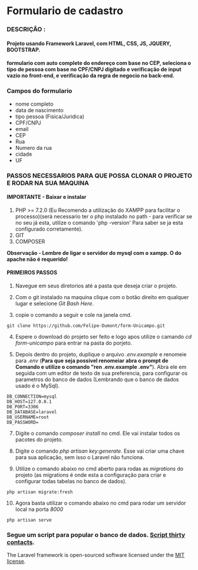 # Formulario de cadastro

### DESCRIÇÂO :

#### Projeto usando Framework Laravel, com HTML, CSS, JS, JQUERY, BOOTSTRAP.

#### formulario com auto complete do endereço com base no CEP, seleciona o tipo de pessoa com base no CPF/CNPJ digitado e verificação de input vazio no front-end, e verificação da regra de negocio no back-end.

### Campos do formulario

-   nome completo
-   data de nascimento
-   tipo pessoa (Fisica/Juridica)
-   CPF/CNPJ
-   email
-   CEP
-   Rua
-   Numero da rua
-   cidade
-   UF

### PASSOS NECESSARIOS PARA QUE POSSA CLONAR O PROJETO E RODAR NA SUA MAQUINA

#### IMPORTANTE - Baixar e instalar

1. PHP >= 7.2.0 (Eu Recomendo a utilização do XAMPP para facilitar o processo)(será necessario ter o php instalado no path - para verificar se no seu já esta, utilize o comando 'php -version' Para saber se ja esta configurado corretamente).
2. GIT
3. COMPOSER

**Observação - Lembre de ligar o servidor do mysql com o xampp. O do apache não é requerido!**

#### PRIMEIROS PASSOS

1. Navegue em seus diretorios até a pasta que deseja criar o projeto.

2. Com o git instalado na maquina clique com o botão direito em qualquer lugar e selecione _Git Bash Here_.

3. copie o comando a seguir e cole na janela cmd.

```
git clone https://github.com/Felipe-Dumont/form-Unicampo.git
```

4. Espere o download do projeto ser feito e logo apos utilize o camando _cd form-unicampo_ para entrar na pasta do porjeto.

5. Depois dentro do projeto, duplique o arquivo _.env.example_ e renomeie para _.env_ (**Para que seja possivel renomeiar abra o prompt de Comando e utilize o comando "ren .env.example .env"**). Abra ele em seguida com um editor de texto de sua preferencia, para configurar os parametros do banco de dados (Lembrando que o banco de dados usado é o MySql).

```
DB_CONNECTION=mysql
DB_HOST=127.0.0.1
DB_PORT=3306
DB_DATABASE=laravel
DB_USERNAME=root
DB_PASSWORD=
```

7. Digite o comando _composer install_ no cmd. Ele vai instalar todos os pacotes do projeto.

8. Digite o comando _php artisan key:generate_. Esse vai criar uma chave para sua aplicação, sem isso o Laravel não funciona.

9. Utilize o comando abaixo no cmd aberto para rodas as _migrations_ do projeto (as migrations é onde esta a configuração para criar e configurar todas tabelas no banco de dados).

```
php artisan migrate:fresh
```

10. Agora basta utilizar o comando abaixo no cmd para rodar um servidor local na porta _8000_

```
php artisan serve
```

### Segue um script para popular o banco de dados. [Script thirty contacts](https://github.com/Felipe-Dumont/form-Unicampo/blob/master/populacaoBD/thirty_bd_contacts.sql).

The Laravel framework is open-sourced software licensed under the [MIT license](https://opensource.org/licenses/MIT).
